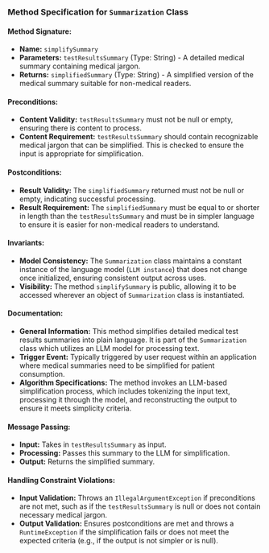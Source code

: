 ### Method Specification for `Summarization` Class

#### Method Signature:
- **Name:** `simplifySummary`
- **Parameters:** `testResultsSummary` (Type: String) - A detailed medical summary containing medical jargon.
- **Returns:** `simplifiedSummary` (Type: String) - A simplified version of the medical summary suitable for non-medical readers.

#### Preconditions:
- **Content Validity:** `testResultsSummary` must not be null or empty, ensuring there is content to process.
- **Content Requirement:** `testResultsSummary` should contain recognizable medical jargon that can be simplified. This is checked to ensure the input is appropriate for simplification.

#### Postconditions:
- **Result Validity:** The `simplifiedSummary` returned must not be null or empty, indicating successful processing.
- **Result Requirement:** The `simplifiedSummary` must be equal to or shorter in length than the `testResultsSummary` and must be in simpler language to ensure it is easier for non-medical readers to understand.

#### Invariants:
- **Model Consistency:** The `Summarization` class maintains a constant instance of the language model (`LLM instance`) that does not change once initialized, ensuring consistent output across uses.
- **Visibility:** The method `simplifySummary` is public, allowing it to be accessed wherever an object of `Summarization` class is instantiated.

#### Documentation:
- **General Information:** This method simplifies detailed medical test results summaries into plain language. It is part of the `Summarization` class which utilizes an LLM model for processing text.
- **Trigger Event:** Typically triggered by user request within an application where medical summaries need to be simplified for patient consumption.
- **Algorithm Specifications:** The method invokes an LLM-based simplification process, which includes tokenizing the input text, processing it through the model, and reconstructing the output to ensure it meets simplicity criteria.

#### Message Passing:
- **Input:** Takes in `testResultsSummary` as input.
- **Processing:** Passes this summary to the LLM for simplification.
- **Output:** Returns the simplified summary.

#### Handling Constraint Violations:
- **Input Validation:** Throws an `IllegalArgumentException` if preconditions are not met, such as if the `testResultsSummary` is null or does not contain necessary medical jargon.
- **Output Validation:** Ensures postconditions are met and throws a `RuntimeException` if the simplification fails or does not meet the expected criteria (e.g., if the output is not simpler or is null).
